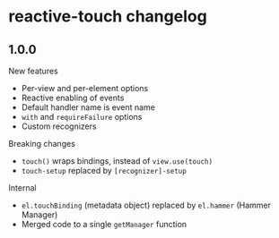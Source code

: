 # reactive-touch changelog

## 1.0.0

New features

- Per-view and per-element options
- Reactive enabling of events
- Default handler name is event name
- `with` and `requireFailure` options
- Custom recognizers

Breaking changes

- `touch()` wraps bindings, instead of `view.use(touch)`
- `touch-setup` replaced by `[recognizer]-setup`

Internal

- `el.touchBinding` (metadata object) replaced by `el.hammer` (Hammer Manager)
- Merged code to a single `getManager` function